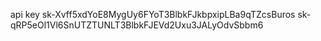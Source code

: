 api key 
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
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